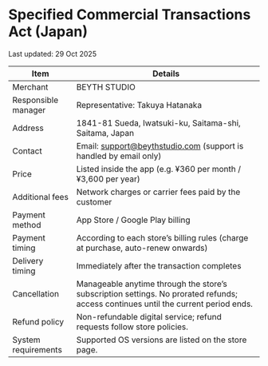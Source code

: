 # Specified Commercial Transactions Act (Japan)

Last updated: 29 Oct 2025

| Item | Details |
| --- | --- |
| Merchant | BEYTH STUDIO |
| Responsible manager | Representative: Takuya Hatanaka |
| Address | 1841-81 Sueda, Iwatsuki-ku, Saitama-shi, Saitama, Japan |
| Contact | Email: support@beythstudio.com (support is handled by email only) |
| Price | Listed inside the app (e.g. ¥360 per month / ¥3,600 per year) |
| Additional fees | Network charges or carrier fees paid by the customer |
| Payment method | App Store / Google Play billing |
| Payment timing | According to each store’s billing rules (charge at purchase, auto-renew onwards) |
| Delivery timing | Immediately after the transaction completes |
| Cancellation | Manageable anytime through the store’s subscription settings. No prorated refunds; access continues until the current period ends. |
| Refund policy | Non-refundable digital service; refund requests follow store policies. |
| System requirements | Supported OS versions are listed on the store page. |
